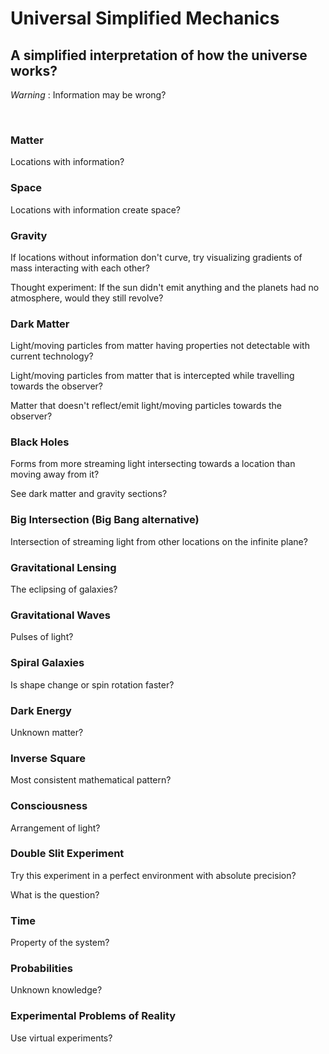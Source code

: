 # Universal Simplified Mechanics

## A simplified interpretation of how the universe works?

*Warning* : Information may be wrong?

<br/>

### Matter

Locations with information?

### Space

Locations with information create space?

### Gravity

If locations without information don't curve, try visualizing gradients of mass interacting with each other?

Thought experiment: If the sun didn't emit anything and the planets had no atmosphere, would they still revolve?

### Dark Matter

Light/moving particles from matter having properties not detectable with current technology?

Light/moving particles from matter that is intercepted while travelling towards the observer?

Matter that doesn't reflect/emit light/moving particles towards the observer?

### Black Holes

Forms from more streaming light intersecting towards a location than moving away from it?

See dark matter and gravity sections?

### Big Intersection (Big Bang alternative)

Intersection of streaming light from other locations on the infinite plane?

### Gravitational Lensing

The eclipsing of galaxies?

### Gravitational Waves

Pulses of light?

### Spiral Galaxies

Is shape change or spin rotation faster?

### Dark Energy

Unknown matter?

### Inverse Square

Most consistent mathematical pattern?

### Consciousness

Arrangement of light?

### Double Slit Experiment

Try this experiment in a perfect environment with absolute precision?

What is the question?

### Time

Property of the system?

### Probabilities

Unknown knowledge?

### Experimental Problems of Reality

Use virtual experiments?

